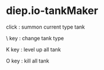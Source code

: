 # diep.io-tankMaker

click : summon current type tank  

\ key : change tank type  

K key : level up all tank

O key : kill all tank  

